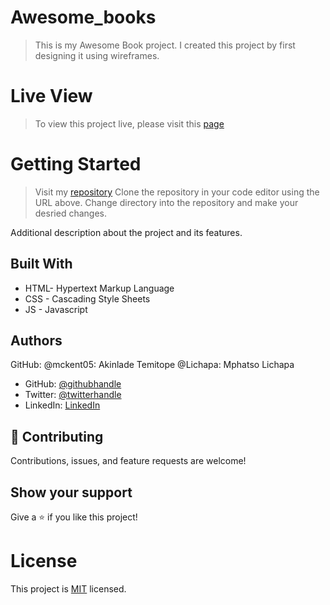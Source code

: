 # Awesome_books

> This is my Awesome Book project.
> I created this project by first designing it using wireframes.

# Live View
> To view this project live, please visit this [page](https://mckent05.github.io/Awesome_books/books.html)

# Getting Started

> Visit my [repository](https://github.com/mckent05/Awesome_books.git)
> Clone the repository in your code editor using the URL above.
> Change directory into the repository and make your desried changes.


Additional description about the project and its features.

## Built With

- HTML- Hypertext Markup Language
- CSS - Cascading Style Sheets
- JS - Javascript

## Authors
GitHub:
@mckent05: Akinlade Temitope
@Lichapa: Mphatso Lichapa

- GitHub: [@githubhandle](https://github.com/mckent05)
- Twitter: [@twitterhandle](https://twitter.com/mckent05)
- LinkedIn: [LinkedIn](https://linkedin.com/in/AkinladeTemitope)


## 🤝 Contributing

Contributions, issues, and feature requests are welcome!



## Show your support

Give a ⭐️ if you like this project!

# License
This project is [MIT](./MIT.md) licensed.


